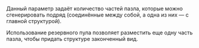 Данный параметр задаёт количество частей пазла, которые можно сгенерировать подряд (соединённые между собой, а одна из них — с главной структурой).

Использование резервного пула позволяет разместить еще одну часть пазла, чтобы придать структуре законченный вид.
